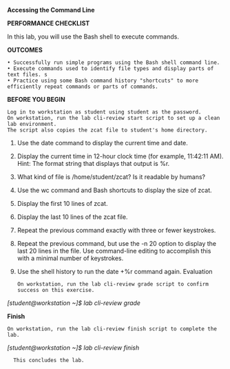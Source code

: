 **Accessing the Command Line** 

**PERFORMANCE CHECKLIST**

In this lab, you will use the Bash shell to execute commands. 

**OUTCOMES**

    • Successfully run simple programs using the Bash shell command line. 
    • Execute commands used to identify file types and display parts of text files. s
    • Practice using some Bash command history "shortcuts" to more efficiently repeat commands or parts of commands.
    
 **BEFORE YOU BEGIN**
 
    Log in to workstation as student using student as the password. 
    On workstation, run the lab cli-review start script to set up a clean lab environment. 
    The script also copies the zcat file to student's home directory. 
1. Use the date command to display the current time and date.
2. Display the current time in 12-hour clock time (for example, 11:42:11 AM). Hint: The format string that displays that output is %r.
3. What kind of file is /home/student/zcat? Is it readable by humans?
4. Use the wc command and Bash shortcuts to display the size of zcat.
5. Display the first 10 lines of zcat.
6. Display the last 10 lines of the zcat file.
7. Repeat the previous command exactly with three or fewer keystrokes.
8. Repeat the previous command, but use the -n 20 option to display the last 20 lines in the file.
   Use command-line editing to accomplish this with a minimal number of keystrokes.
9. Use the shell history to run the date +%r command again.
   Evaluation
   
       On workstation, run the lab cli-review grade script to confirm success on this exercise.
 *[student@workstation ~]$ lab cli-review grade*
 
 **Finish**
 
    On workstation, run the lab cli-review finish script to complete the lab.
 *[student@workstation ~]$ lab cli-review finish* 
      
      This concludes the lab.
